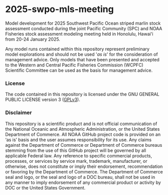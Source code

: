 # 2025-swpo-mls-meeting

Model development for 2025 Southwest Pacific Ocean striped marlin stock assessment conducted during the joint Pacific Community (SPC) and NOAA Fisheries stock assessment modeling meeting held in Honolulu, Hawai'i from 20-24 January 2025.

Any model runs contained within this repository represent preliminary model explorations and should not be used '*as is*' for the consideration of management advice. Only models that have been presented and accepted to the Western and Central Pacific Fisheries Commission (WCPFC) Scientific Committee can be used as the basis for management advice.

### License

The code contained in this repository is licensed under the GNU GENERAL PUBLIC LICENSE version 3 ([GPLv3](https://www.gnu.org/licenses/gpl-3.0.html)).

### Disclaimer

This repository is a scientific product and is not official communication of the National Oceanic and Atmospheric Administration, or the United States Department of Commerce. All NOAA GitHub project code is provided on an ‘as is’ basis and the user assumes responsibility for its use. Any claims against the Department of Commerce or Department of Commerce bureaus stemming from the use of this GitHub project will be governed by all applicable Federal law. Any reference to specific commercial products, processes, or services by service mark, trademark, manufacturer, or otherwise, does not constitute or imply their endorsement, recommendation or favoring by the Department of Commerce. The Department of Commerce seal and logo, or the seal and logo of a DOC bureau, shall not be used in any manner to imply endorsement of any commercial product or activity by DOC or the United States Government.
